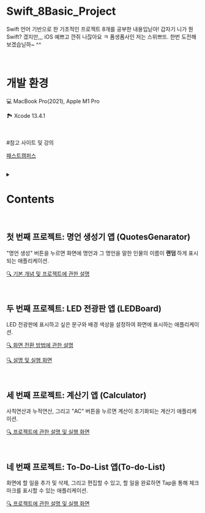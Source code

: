 # Swift_8Basic_Project

Swift 언어 기반으로 한 기초적인 프로젝트 8개를 공부한 내용입닏아! 갑자기 니가 뭔 Swift? 겠지만,,, iOS 예쁘고 깐쥐 나잖아요 ㅋ 폼생폼사인 저는 스위쁘뜨. 한번 도전해보겠습닏하~ ^^

<br>

# 개발 환경
💻 MacBook Pro(2021), Apple M1 Pro

🏞 Xcode 13.4.1

<br>

#참고 사이트 및 강의

<a href = "https://fastcampus.co.kr"> 패스트캠퍼스 </a>

<br>

<details>

  <summary> <h1> Contents </h1> </summary>

    1. 명언 생성기 엡
    2. LED 전광판 앱
    3. 계산기 앱
    4. To-Do-List 앱
    5. 일기 앱
    6. 타이머 앱
    7. 날씨 앱
    8. 코로나 현황판 앱

    
</details>

<br>

## 첫 번째 프로젝트: 명언 생성기 앱 (QuotesGenarator)
"명언 생성" 버튼을 누르면 화면에 명언과 그 명언을 말한 인물의 이름이 <strong> 랜덤 </strong> 하게 표시되는 애플리케이션.


<a href = "https://velog.io/@haansohee/01.-명언-생성기-어플"> 🔍 기본 개념 및 프로젝트에 관한 설명 </a>

<br>

## 두 번째 프로젝트: LED 전광판 앱 (LEDBoard)
LED 전광판에 표시하고 싶은 문구와 배경 색상을 설정하여 화면에 표시하는 애플리케이션.


<a href = "https://velog.io/@haansohee/02.-전광판-앱-화면-전환-방법"> 🔍 화면 전환 방법에 관한 설명 </a>


<a href = "https://velog.io/@haansohee/02-1.-LED-전광판-앱"> 🔍 설명 및 실행 화면 </a>

<br>

## 세 번째 프로젝트: 계산기 앱 (Calculator)
사칙연산과 누적연산, 그리고 "AC" 버튼을 누르면 계산이 초기화되는 계산기 애플리케이션.

<a href = "https://velog.io/@haansohee/03.-계산기-앱"> 🔍 프로젝트에 관한 설명 및 실행 화면 </a>

<br>

## 네 번째 프로젝트: To-Do-List 앱(To-do-List)
화면에 할 일을 추가 및 삭제, 그리고 편집할 수 있고, 할 일을 완료하면 Tap을 통해 체크마크를 표시할 수 있는 애플리케이션.

<a href = "https://velog.io/@haansohee/04.-To-Do-List-앱"> 🔍 프로젝트에 관한 설명 및 실행 화면 </a>
